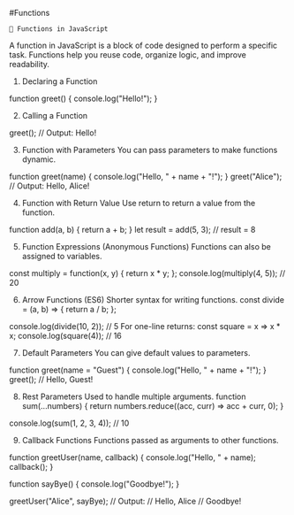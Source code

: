#Functions
 
    🔧 Functions in JavaScript
A function in JavaScript is a block of code designed to perform a specific task. Functions help you reuse code, organize logic, and improve readability.

 1. Declaring a Function

function greet() {
  console.log("Hello!");
}

 2. Calling a Function

greet(); // Output: Hello!

 3. Function with Parameters
You can pass parameters to make functions dynamic.


function greet(name) {
  console.log("Hello, " + name + "!");
}
greet("Alice"); // Output: Hello, Alice!


 4. Function with Return Value
Use return to return a value from the function.

function add(a, b) {
  return a + b;
}
let result = add(5, 3); // result = 8

 5. Function Expressions (Anonymous Functions)
Functions can also be assigned to variables.

const multiply = function(x, y) {
  return x * y;
};
console.log(multiply(4, 5)); // 20

 6. Arrow Functions (ES6)
Shorter syntax for writing functions.
const divide = (a, b) => {
  return a / b;
};

console.log(divide(10, 2)); // 5
For one-line returns:
const square = x => x * x;
console.log(square(4)); // 16

7. Default Parameters
You can give default values to parameters.

function greet(name = "Guest") {
  console.log("Hello, " + name + "!");
}
greet(); // Hello, Guest!


 8. Rest Parameters
Used to handle multiple arguments.
function sum(...numbers) {
  return numbers.reduce((acc, curr) => acc + curr, 0);
}

console.log(sum(1, 2, 3, 4)); // 10

 9. Callback Functions
Functions passed as arguments to other functions.

function greetUser(name, callback) {
  console.log("Hello, " + name);
  callback();
}

function sayBye() {
  console.log("Goodbye!");
}

greetUser("Alice", sayBye);
// Output:
// Hello, Alice
// Goodbye!



